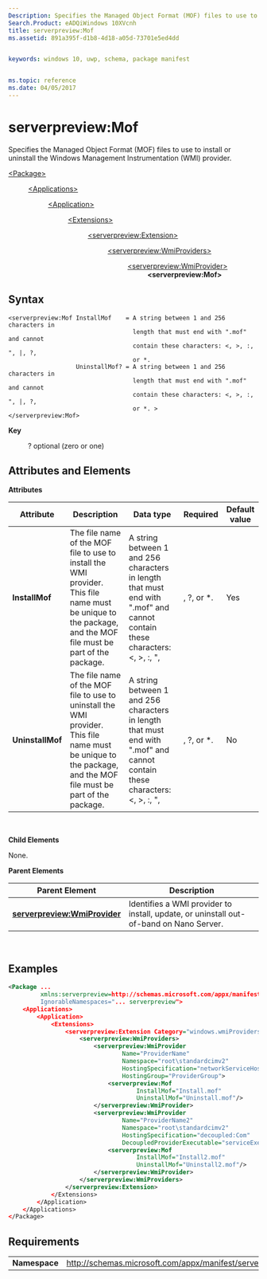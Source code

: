 ```yaml
---
Description: Specifies the Managed Object Format (MOF) files to use to install or uninstall the Windows Management Instrumentation (WMI) provider.
Search.Product: eADQiWindows 10XVcnh
title: serverpreview:Mof
ms.assetid: 891a395f-d1b8-4d18-a05d-73701e5ed4dd


keywords: windows 10, uwp, schema, package manifest


ms.topic: reference
ms.date: 04/05/2017
---
```


# serverpreview:Mof


Specifies the Managed Object Format (MOF) files to use to install or uninstall the Windows Management Instrumentation (WMI) provider.

<dl>
<dt><a href="element-package.md">&lt;Package&gt;</a></dt>
<dd>
<dl>
<dt><a href="element-applications.md">&lt;Applications&gt;</a></dt>
<dd>
<dl>
<dt><a href="element-application.md">&lt;Application&gt;</a></dt>
<dd>
<dl>
<dt><a href="element-1-extensions.md">&lt;Extensions&gt;</a></dt>
<dd>
<dl>
<dt><a href="element-serverpreview-extension-manual.md">&lt;serverpreview:Extension&gt;</a></dt>
<dd>
<dl>
<dt><a href="element-serverpreview-wmiproviders-manual.md">&lt;serverpreview:WmiProviders&gt;</a></dt>
<dd>
<dl>
<dt><a href="element-serverpreview-wmiprovider-manual.md">&lt;serverpreview:WmiProvider&gt;</a></dt>
<dd><b>&lt;serverpreview:Mof&gt;</b></dd>
</dl>									
</dd>
</dl>									
</dd>
</dl>
</dd>
</dl>
</dd>
</dl>
</dd>
</dl>
</dd>
</dl>

## Syntax


```
<serverpreview:Mof InstallMof    = A string between 1 and 256 characters in 
                                   length that must end with ".mof" and cannot
                                   contain these characters: <, >, :, ", |, ?, 
                                   or *. 
                   UninstallMof? = A string between 1 and 256 characters in 
                                   length that must end with ".mof" and cannot 
                                   contain these characters: <, >, :, ", |, ?, 
                                   or *. >
</serverpreview:Mof>
```

**Key**

          ? optional (zero or one)

## Attributes and Elements


**Attributes**

| Attribute        | Description                                                                                                                                                     | Data type                                                                                                                                     | Required | Default value |
|------------------|-----------------------------------------------------------------------------------------------------------------------------------------------------------------|-----------------------------------------------------------------------------------------------------------------------------------------------|----------|---------------|
| **InstallMof**   | The file name of the MOF file to use to install the WMI provider. This file name must be unique to the package, and the MOF file must be part of the package.   | A string between 1 and 256 characters in length that must end with ".mof" and cannot contain these characters: &lt;, &gt;, :, ", |, ?, or \*. | Yes      |               |
| **UninstallMof** | The file name of the MOF file to use to uninstall the WMI provider. This file name must be unique to the package, and the MOF file must be part of the package. | A string between 1 and 256 characters in length that must end with ".mof" and cannot contain these characters: &lt;, &gt;, :, ", |, ?, or \*. | No       |               |

 

**Child Elements**

None.

**Parent Elements**

| Parent Element                                                                | Description                                                                            |
|-------------------------------------------------------------------------------|----------------------------------------------------------------------------------------|
| [**serverpreview:WmiProvider**](element-serverpreview-wmiprovider-manual.md) | Identifies a WMI provider to install, update, or uninstall out-of-band on Nano Server. |

 

## Examples


```XML
<Package ...
         xmlns:serverpreview=http://schemas.microsoft.com/appx/manifest/serverpreview/windows10"  
         IgnorableNamespaces="... serverpreview">
    <Applications>
        <Application>
            <Extensions>
                <serverpreview:Extension Category="windows.wmiProviders">  
                    <serverpreview:WmiProviders>  
                        <serverpreview:WmiProvider 
                                Name="ProviderName"
                                Namespace="root\standardcimv2"
                                HostingSpecification="networkServiceHost"
                                HostingGroup="ProviderGroup">  
                            <serverpreview:Mof 
                                    InstallMof="Install.mof"
                                    UninstallMof="Uninstall.mof"/>  
                        </serverpreview:WmiProvider>  
                        <serverpreview:WmiProvider  
                                Name="ProviderName2"  
                                Namespace="root\standardcimv2"
                                HostingSpecification="decoupled:Com"
                                DecoupledProviderExecutable="serviceExec.exe">  
                            <serverpreview:Mof  
                                    InstallMof="Install2.mof"  
                                    UninstallMof="Uninstall2.mof"/>  
                        </serverpreview:WmiProvider>  
                    </serverpreview:WmiProviders>  
                </serverpreview:Extension>  
            </Extensions>
        </Application>
    </Applications>
</Package>
```

## Requirements


|               |                                                                    |
|---------------|--------------------------------------------------------------------|
| **Namespace** | http://schemas.microsoft.com/appx/manifest/serverpreview/windows10 |

 

 

 



